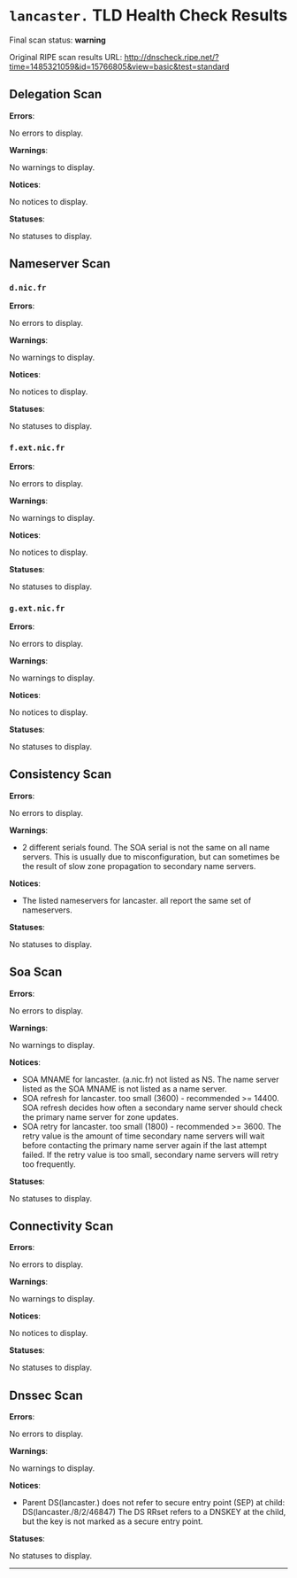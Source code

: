 # `lancaster.` TLD Health Check Results

Final scan status: **warning** 

Original RIPE scan results URL: http://dnscheck.ripe.net/?time=1485321059&id=15766805&view=basic&test=standard

## Delegation Scan

**Errors**:

No errors to display.

**Warnings**:

No warnings to display.

**Notices**:

No notices to display.

**Statuses**:

No statuses to display.

## Nameserver Scan

### `d.nic.fr`

**Errors**:

No errors to display.

**Warnings**:

No warnings to display.

**Notices**:

No notices to display.

**Statuses**:

No statuses to display.

### `f.ext.nic.fr`

**Errors**:

No errors to display.

**Warnings**:

No warnings to display.

**Notices**:

No notices to display.

**Statuses**:

No statuses to display.

### `g.ext.nic.fr`

**Errors**:

No errors to display.

**Warnings**:

No warnings to display.

**Notices**:

No notices to display.

**Statuses**:

No statuses to display.

## Consistency Scan

**Errors**:

No errors to display.

**Warnings**:

* 2 different serials found. The SOA serial is not the same on all name servers. This is usually due to misconfiguration, but can sometimes be the result of slow zone propagation to secondary name servers.

**Notices**:

* The listed nameservers for lancaster. all report the same set of nameservers.

**Statuses**:

No statuses to display.

## Soa Scan

**Errors**:

No errors to display.

**Warnings**:

No warnings to display.

**Notices**:

* SOA MNAME for lancaster. (a.nic.fr) not listed as NS. The name server listed as the SOA MNAME is not listed as a name server.
* SOA refresh for lancaster. too small (3600) - recommended >= 14400. SOA refresh decides how often a secondary name server should check the primary name server for zone updates.
* SOA retry for lancaster. too small (1800) - recommended >= 3600. The retry value is the amount of time secondary name servers will wait before contacting the primary name server again if the last attempt failed. If the retry value is too small, secondary name servers will retry too frequently.

**Statuses**:

No statuses to display.

## Connectivity Scan

**Errors**:

No errors to display.

**Warnings**:

No warnings to display.

**Notices**:

No notices to display.

**Statuses**:

No statuses to display.

## Dnssec Scan

**Errors**:

No errors to display.

**Warnings**:

No warnings to display.

**Notices**:

* Parent DS(lancaster.) does not refer to secure entry point (SEP) at child: DS(lancaster./8/2/46847) The DS RRset refers to a DNSKEY at the child, but the key is not marked as a secure entry point.

**Statuses**:

No statuses to display.


---
